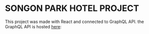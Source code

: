 
# SONGON PARK HOTEL PROJECT

This project was made with React and connected to GraphQL API. the GraphQL API is hosted [here](https://github.com/socialoopteam/graphqlapisongonpark):
